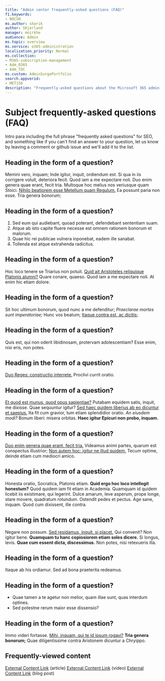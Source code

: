 ```yaml
---
title: "Admin center frequently-asked questions (FAQ)"
f1.keywords:
- NOCSH
ms.author: sharik
author: SKjerland
manager: mnirkhe
audience: Admin
ms.topic: overview
ms.service: o365-administration
localization_priority: Normal
ms.collection: 
- M365-subscription-management
- Adm_O365
- Adm_TOC
ms.custom: AdminSurgePortfolio
search.appverid:
- MET150
description: "Frequently-asked questions about the Microsoft 365 admin center."
---
```


# Subject frequently-asked questions (FAQ)

Intro para including the full phrase "frequently asked questions" for SEO, and something like if you can't find an answer to your question, let us know by leaving a comment or github issue and we'll add it to the list.

## Heading in the form of a question?

Memini vero, inquam; Inde igitur, inquit, ordiendum est. Si qua in iis corrigere voluit, deteriora fecit. Quod iam a me expectare noli. Duo enim genera quae erant, fecit tria. Multoque hoc melius nos veriusque quam Stoici. [Nihilo beatiorem esse Metellum quam Regulum.](http://loripsum.net/) Ea possunt paria non esse. Tria genera bonorum;

## Heading in the form of a question?

1.  Sed eum qui audiebant, quoad poterant, defendebant sententiam suam.
2.  Atque ab isto capite fluere necesse est omnem rationem bonorum et malorum.
3.  Quae hic rei publicae vulnera inponebat, eadem ille sanabat.
4.  Tollenda est atque extrahenda radicitus.

## Heading in the form of a question?

Hoc loco tenere se Triarius non potuit. [Quid ait Aristoteles reliquique Platonis alumni?](http://loripsum.net/) Quare conare, quaeso. Quod iam a me expectare noli. At enim hic etiam dolore.

## Heading in the form of a question?

Sit hoc ultimum bonorum, quod nunc a me defenditur; _Praeclarae mortes sunt imperatoriae;_ Hunc vos beatum; [Itaque contra est, ac dicitis;](http://loripsum.net/)

## Heading in the form of a question?

Quis est, qui non oderit libidinosam, protervam adolescentiam? Esse enim, nisi eris, non potes.

## Heading in the form of a question?

[Duo Reges: constructio interrete.](http://loripsum.net/) Proclivi currit oratio.

## Heading in the form of a question?

[Et quod est munus, quod opus sapientiae?](http://loripsum.net/) Putabam equidem satis, inquit, me dixisse. Quae sequuntur igitur? [Sed haec quidem liberius ab eo dicuntur et saepius.](http://loripsum.net/) Ita fit cum gravior, tum etiam splendidior oratio. _An eiusdem modi?_ Bonum liberi: misera orbitas. **Haec igitur Epicuri non probo, inquam.**

## Heading in the form of a question?

[Duo enim genera quae erant, fecit tria.](http://loripsum.net/) Videamus animi partes, quarum est conspectus illustrior; [Non autem hoc: igitur ne illud quidem.](http://loripsum.net/) Tecum optime, deinde etiam cum mediocri amico.

## Heading in the form of a question?

Honesta oratio, Socratica, Platonis etiam. **Quid ergo hoc loco intellegit honestum?** Quod quidem iam fit etiam in Academia. Quamquam id quidem licebit iis existimare, qui legerint. Dulce amarum, leve asperum, prope longe, stare movere, quadratum rotundum. Ostendit pedes et pectus. Age sane, inquam. Quod cum dixissent, ille contra.

## Heading in the form of a question?

Negare non possum. [Sed residamus, inquit, si placet.](http://loripsum.net/) Qui convenit? Non igitur bene. **Quamquam tu hanc copiosiorem etiam soles dicere.** Si longus, levis. **Quae cum essent dicta, discessimus.** Non potes, nisi retexueris illa.

## Heading in the form of a question?

Itaque ab his ordiamur. Sed ad bona praeterita redeamus.

## Heading in the form of a question?

-   Quae tamen a te agetur non melior, quam illae sunt, quas interdum optines.
-   Sed potestne rerum maior esse dissensio?

## Heading in the form of a question?

Immo videri fortasse. [Mihi, inquam, qui te id ipsum rogavi?](http://loripsum.net/)  **Tria genera bonorum;** Quae diligentissime contra Aristonem dicuntur a Chryippo.

## Frequently-viewed content

[External Content Link](https://www.nngroup.com/topic/agile/) (article)
[External Content Link](https://www.nngroup.com/topic/agile/) (video)
[External Content Link](https://www.nngroup.com/topic/agile/) (blog post)